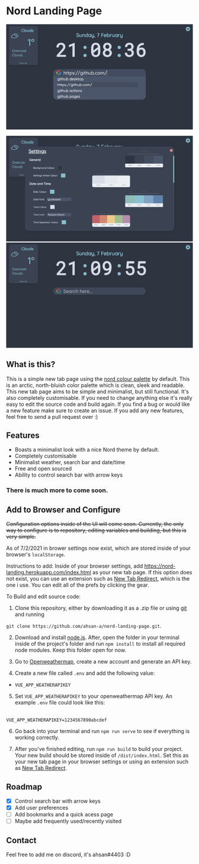 # Nord Landing Page

![New Tab page with search suggestions](github-assets/1.png)

![Feature rich settings](github-assets/2.png)
![New tab page](github-assets/3.png)

## What is this?

This is a simple new tab page using the [nord colour palette](https://www.nordtheme.com/) by default. This is an arctic, north-bluish color palette which is clean, sleek and readable. This new tab page aims to be simple and minimalist, but still functional. It's also completely customisable. If you need to change anything else it's really easy to edit the source code and build again. If you find a bug or would like a new feature make sure to create an issue. If you add any new features, feel free to send a pull request over :)

## Features

-   Boasts a minimalist look with a nice Nord theme by default.
-   Completely customisable
-   Minimalist weather, search bar and date/time
-   Free and open sourced
-   Ability to control search bar with arrow keys

### There is much more to come soon.

## Add to Browser and Configure

~~Configuration options inside of the UI will come soon. Currently, the only way to configure is to repository, editing variables and building, but this is very simple.~~

As of 7/2/2021 in brower settings now exist, which are stored inside of your browser's `localStorage`.

Instructions to add:
Inside of your browser settings, add https://nord-landing.herokuapp.com/index.html as your new tab page. If this option does not exist, you can use an extension such as [New Tab Redirect](https://chrome.google.com/webstore/detail/new-tab-redirect/icpgjfneehieebagbmdbhnlpiopdcmna/related), which is the one i use. You can edit all of the prefs by clicking the gear.

To Build and edit source code:

1. Clone this repository, either by downloading it as a .zip file or using [git](https://git-scm.com/) and running

`git clone https://github.com/ahsan-a/nord-landing-page.git`.

2. Download and install [node.js](https://nodejs.org/en/). After, open the folder in your terminal inside of the project's folder and run `npm install` to install all required node modules. Keep this folder open for now.

3. Go to [Openweathermap](https://openweathermap.org/), create a new account and generate an API key.

4. Create a new file called `.env` and add the following value:

-   `VUE_APP_WEATHERAPIKEY`

5. Set `VUE_APP_WEATHERAPIKEY` to your openweathermap API key. An example `.env` file could look like this:

```

VUE_APP_WEATHERAPIKEY=1234567890abcdef

```

6. Go back into your terminal and run `npm run serve` to see if everything is working correctly.

7. After you've finished editing, run `npm run build` to build your project. Your new build should be stored inside of `/dist/index.html`. Set this as your new tab page in your browser settings or using an extension such as [New Tab Redirect](https://chrome.google.com/webstore/detail/new-tab-redirect/icpgjfneehieebagbmdbhnlpiopdcmna/related).

## Roadmap

-   [x] Control search bar with arrow keys
-   [x] Add user preferences
-   [ ] Add bookmarks and a quick acess page
-   [ ] Maybe add frequently used/recently visited

## Contact

Feel free to add me on discord, it's ahsan#4403 :D
